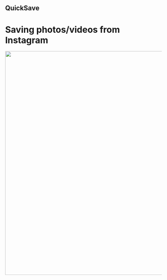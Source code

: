 ## QuickSave
# Saving photos/videos from Instagram


<img src="https://github.com/kimcy929/QuickSave/blob/master/quicksave/art/device-2018-03-08-160045.png" height=720/>
